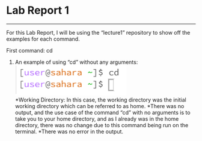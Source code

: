 # Lab Report 1
***
For this Lab Report, I will be using the “lecture1” repository to show off the examples for each command.

First command: cd
  1. An example of using “cd” without any arguments:
![Image](cd_ex1.png)	
*Working Directory: In this case, the working directory was the initial working directory which can be referred to as home.
*There was no output, and the use case of the command “cd” with no arguments is to take you to your home directory, and as I already was in the home directory, there   was no change due to this command being run on the terminal.
*There was no error in the output.
